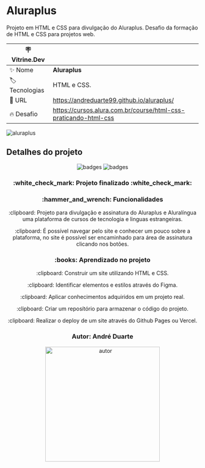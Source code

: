 # Aluraplus

Projeto em HTML e CSS para divulgação do Aluraplus. Desafio da formação de HTML e CSS para projetos web.

| :placard: Vitrine.Dev |     |
| -------------  | --- |
| :sparkles: Nome        | **Aluraplus**
| :label: Tecnologias | HTML e CSS.
| :rocket: URL         | https://andreduarte99.github.io/aluraplus/
| :fire: Desafio     | https://cursos.alura.com.br/course/html-css-praticando-html-css

<!-- Inserir imagem com a #vitrinedev ao final do link -->
![aluraplus](https://github.com/andreduarte99/aluraplus/assets/42449246/2c3ffa87-4100-4866-b09d-fb916d553ff3#vitrinedev)

## Detalhes do projeto

<p align="center">
<img src="https://img.shields.io/badge/STATUS-FINALIZADO-green" alt="badges"/>
<img src="https://img.shields.io/github/stars/andreduarte99?style=social" alt="badges"/>
</p>
<h3 align="center"> 
    :white_check_mark: Projeto finalizado  :white_check_mark:
</h3>
<h3 align="center">
    :hammer_and_wrench: Funcionalidades
</h3>
<p align="center">
   :clipboard: Projeto para divulgação e assinatura do Aluraplus e Aluralíngua uma plataforma de cursos de tecnologia e linguas estrangeiras.
</p>
<p align="center">
   :clipboard: É possível navegar pelo site e conhecer um pouco sobre a plataforma, no site é possível ser encaminhado para área de assinatura clicando nos botões.
</p>
<h3 align="center">
    :books: Aprendizado no projeto
</h3>
<p align="center">
   :clipboard: Construir um site utilizando HTML e CSS.
</p>
<p align="center">
   :clipboard: Identificar elementos e estilos através do Figma.
</p>
<p align="center">
   :clipboard: Aplicar conhecimentos adquiridos em um projeto real.
</p>
<p align="center">
   :clipboard: Criar um reposítório para armazenar o código do projeto.
</p>
<p align="center">
   :clipboard: Realizar o deploy de um site através do Github Pages ou Vercel.
</p>
<h3 align="center"> 
    Autor: André Duarte
</h3>
<p align="center">
<img height= 300px width= 300px src="https://github.com/andreduarte99/pong-com-Scratch/assets/42449246/706488b7-a318-4ea5-bc07-dcd35fbf1b64" alt="autor"/>
</p>
